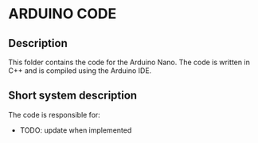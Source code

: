 # ARDUINO CODE
## Description
This folder contains the code for the Arduino Nano. The code is written in C++ and is compiled using the Arduino IDE.

## Short system description
The code is responsible for:
- TODO: update when implemented